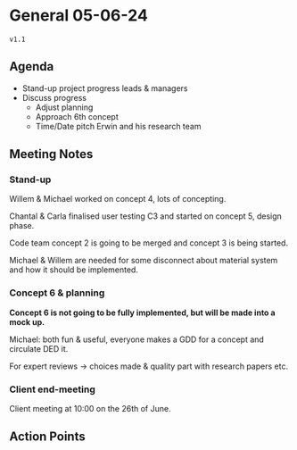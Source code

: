 # General 05-06-24

`v1.1`

## Agenda

- Stand-up project progress leads & managers
- Discuss progress
    - Adjust planning
    - Approach 6th concept
    - Time/Date pitch Erwin and his research team

## Meeting Notes

### Stand-up

Willem & Michael worked on concept 4, lots of concepting.

Chantal & Carla finalised user testing C3 and started on concept 5, design phase.

Code team concept 2 is going to be merged and concept 3 is being started.

Michael & Willem are needed for some disconnect about material system and how it should be implemented.

### Concept 6 & planning

**Concept 6 is not going to be fully implemented, but will be made into a mock up.**

Michael: both fun & useful, everyone makes a GDD for a concept and circulate DED it.

For expert reviews -> choices made & quality part with research papers etc.

### Client end-meeting

Client meeting at 10:00 on the 26th of June.

## Action Points
